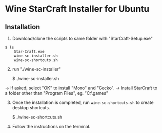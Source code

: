 Wine StarCraft Installer for Ubuntu
=======================
## Installation
1. Download/clone the scripts to same folder with "StarCraft-Setup.exe" 

```
$ ls
	Star-Craft.exe
	wine-sc-installer.sh
	wine-sc-shortcuts.sh

```
2. run "./wine-sc-installer"

	$ ./wine-sc-installer.sh

-> If asked, select "OK" to install "Mono" and "Gecko".
-> Install StarCraft to a folder other than "Program Files", eg. "C:\games" 

3. Once the installation is completed, run `wine-sc-shortcuts.sh` to create desktop shortcuts.

	$ ./wine-sc-shortcuts.sh

4. Follow the instructions on the terminal.
